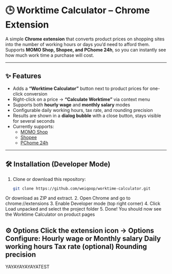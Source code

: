 # 🕒 Worktime Calculator – Chrome Extension

A simple **Chrome extension** that converts product prices on shopping sites into the number of working hours or days you’d need to afford them.  
Supports **MOMO Shop, Shopee, and PChome 24h**, so you can instantly see how much work time a purchase will cost.

---

## ✨ Features
- Adds a **“Worktime Calculator”** button next to product prices for one-click conversion  
- Right-click on a price → **“Calculate Worktime”** via context menu  
- Supports both **hourly wage** and **monthly salary** modes  
- Configurable daily working hours, tax rate, and rounding precision  
- Results are shown in a **dialog bubble** with a close button, stays visible for several seconds  
- Currently supports:
  - [MOMO Shop](https://www.momoshop.com.tw/)  
  - [Shopee](https://shopee.tw/)  
  - [PChome 24h](https://24h.pchome.com.tw/)

---

## 🛠 Installation (Developer Mode)
1. Clone or download this repository:
   ```bash
   git clone https://github.com/weiqoop/worktime-calculator.git

Or download as ZIP and extract.
2. Open Chrome and go to chrome://extensions
3. Enable Developer mode (top right corner)
4. Click Load unpacked and select the project folder
5. Done! You should now see the Worktime Calculator on product pages

⚙️ Options
Click the extension icon → Options
Configure:
Hourly wage or Monthly salary
Daily working hours
Tax rate (optional)
Rounding precision
-------------------------------
YAYAYAYAYAYATEST
